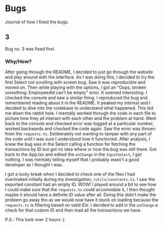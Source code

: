 # Bugs

Journal of how I fixed the bugs.

## 3
Bug no. 3 was fixed first.

### Why/How?
After going through the README, I decided to just go through the website and play around with the interface. As I was doing this, I decided to try the first Select not scrolling with screen bug. Saw it was reproducible and moved on. Then while playing with the options, I got an "Oops, broken something: EmployeedId can't be empty" error. It seemed interesting. I checked the console and saw a similar thing. I reproduced the bug and remembered reading about it in the README. It peaked my interest and I decided to dive into the codebase to understand what happened. This led me down the rabbit hole. I mentally worked through the code in each file to picture how they all interact with each other and the problem at hand. Went back to the console and checked error was logged at a particular number, worked backwards and checked the code again. Saw the error was thrown from the `requests.ts`. Deliberately not wanting to tamper with any part of the code until I was sure I understood how it functioned. After analysis, I knew the bug was in the Select calling a function for fetching the transactions by ID but got no idea where or how the bug was still there. Got back to the App.tsx and edited the `onChange` in the `InputSelect`, I got nothing. I was mentally telling myself that I probably wasn't a good developer as I thought I was. 

I got a lucky break when I decided to check one of the files I had overlooked initially during my investigation, `/utils/constants.ts`. I saw the exported constant had an empty ID. WOW! I played around a bit to see how I could make sure that the `requests.ts` could accomodate it, I then thought maybe it should have a definite ID value after all. Doing this didn't make the problem go away tho as we would now have it stuck on loading because the `requests.ts` is filtering based on valid IDs. I decided to add in the `onChange` a check for that custom ID and then load all the transactions we have. 

P.S.: This took over 2 hours :(.


